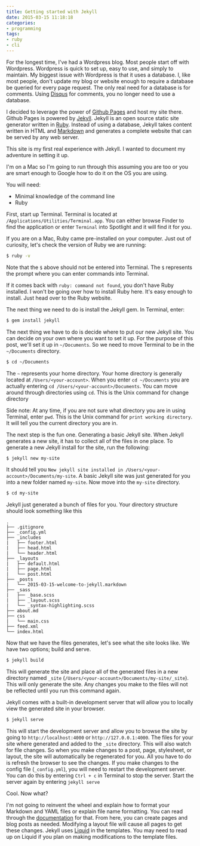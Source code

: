 ```yaml
---
title: Getting started with Jekyll
date: 2015-03-15 11:18:18
categories:
- programming
tags:
- ruby
- cli
---
```


For the longest time, I've had a Wordpress blog. Most people start off with Wordpress. Wordpress is quick to set up, easy to use, and simply to maintain. My biggest issue with Wordpress is that it uses a database. I, like most people, don't update my blog or website enough to require a database be queried for every page request. The only real need for a database is for comments. Using [Disqus][disqus] for comments, you no longer need to use a database.

I decided to leverage the power of [Github Pages][githubpages] and host my site there. Github Pages is powered by [Jekyll][jekyll]. Jekyll is an open source static site generator written in [Ruby][ruby]. Instead of using a database, Jekyll takes content written in HTML and [Markdown][markdown] and generates a complete website that can be served by any web server.

This site is my first real experience with Jekyll. I wanted to document my adventure in setting it up.

I'm on a Mac so I'm going to run through this assuming you are too or you are smart enough to Google how to do it on the OS you are using.

You will need:

* Minimal knowledge of the command line
* Ruby

First, start up Terminal. Terminal is located at `/Applications/Utilities/Terminal.app`. You can either browse Finder to find the application or enter `Terminal` into Spotlight and it will find it for you.

If you are on a Mac, Ruby came pre-installed on your computer. Just out of curiosity, let's check the version of Ruby we are running:

```bash
$ ruby -v
```

Note that the `$` above should not be entered into Terminal. The `$` represents the prompt where you can enter commands into Terminal.

If it comes back with `ruby: command not found`, you don't have Ruby installed. I won't be going over how to install Ruby here. It's easy enough to install. Just head over to the Ruby website.

The next thing we need to do is install the Jekyll gem. In Terminal, enter:

```bash
$ gem install jekyll
```

The next thing we have to do is decide where to put our new Jekyll site. You can decide on your own where you want to set it up. For the purpose of this post, we'll set it up in `~/Documents`. So we need to move Terminal to be in the `~/Documents` directory.

```bash
$ cd ~/Documents
```

The `~` represents your home directory. Your home directory is generally located at `/Users/<your-account>`. When you enter `cd ~/Documents` you are actually entering `cd /Users/<your-account>/Documents`. You can move around through directories using `cd`. This is the Unix command for change directory

Side note: At any time, if you are not sure what directory you are in using Terminal, enter `pwd`. This is the Unix command for `print working directory`. It will tell you the current directory you are in.

The next step is the fun one. Generating a basic Jekyll site. When Jekyll generates a new site, it has to collect all of the files in one place. To generate a new Jekyll install for the site, run the following:

```bash
$ jekyll new my-site
```

It should tell you `New jekyll site installed in /Users/<your-account>/Documents/my-site`. A basic Jekyll site was just generated for you into a new folder named `my-site`. Now move into the `my-site` directory.

```bash
$ cd my-site
```

Jekyll just generated a bunch of files for you. Your directory structure should look something like this

```
.
├── .gitignore
├── _config.yml
├── _includes
|   ├── footer.html
|   ├── head.html
|   └── header.html
├── _layouts
|   ├── default.html
|   ├── page.html
|   └── post.html
├── _posts
|   └── 2015-03-15-welcome-to-jekyll.markdown
├── _sass
|   ├── _base.scss
|   ├── _layout.scss
|   └── _syntax-highlighting.scss
├── about.md
├── css
|   └── main.css
├── feed.xml
└── index.html
```

Now that we have the files generates, let's see what the site looks like. We have two options; build and serve.

```bash
$ jekyll build
```

This will generate the site and place all of the generated files in a new directory named `_site` (`/Users/<your-account>/Documents/my-site/_site`). This will only generate the site. Any changes you make to the files will not be reflected until you run this command again.

Jekyll comes with a built-in development server that will allow you to locally view the generated site in your browser.

```bash
$ jekyll serve
```

This will start the development server and allow you to browse the site by going to `http://localhost:4000` or `http://127.0.0.1:4000`. The files for your site where generated and added to the `_site` directory. This will also watch for file changes. So when you make changes to a post, page, stylesheet, or layout, the site will automatically be regenerated for you. All you have to do is refresh the browser to see the changes. If you make changes to the config file (`_config.yml`), you will need to restart the development server. You can do this by entering `Ctrl + c` in Terminal to stop the server. Start the server again by entering `jekyll serve`

Cool. Now what?

I'm not going to reinvent the wheel and explain how to format your Markdown and YAML files or explain file name formatting. You can read through the [documentation][documentation] for that. From here, you can create pages and blog posts as needed. Modifying a layout file will cause all pages to get these changes. Jekyll uses [Liquid][liquid] in the templates. You may need to read up on Liquid if you plan on making modifications to the template files.

[disqus]:        https://disqus.com/
[githubpages]:   https://pages.github.com/
[jekyll]:        http://jekyllrb.com/
[ruby]:          https://www.ruby-lang.org/
[markdown]:      http://en.wikipedia.org/wiki/Markdown
[documentation]: http://jekyllrb.com/docs/home/
[liquid]:        http://liquidmarkup.org/
